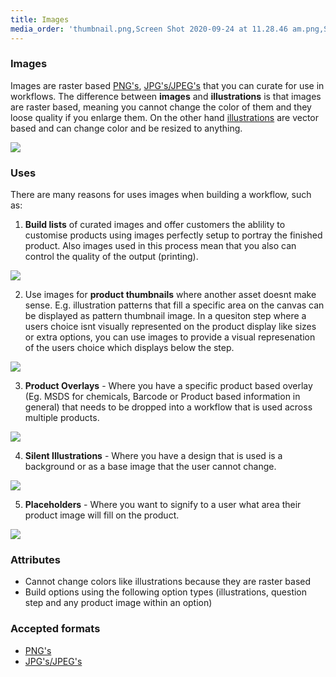 ```yaml
---
title: Images
media_order: 'thumbnail.png,Screen Shot 2020-09-24 at 11.28.46 am.png,Screen Shot 2020-09-28 at 4.51.19 pm.png,Screen Shot 2020-10-05 at 11.19.11 am.png,Screen Shot 2020-10-05 at 11.23.21 am.png,Screen Shot 2020-10-05 at 11.24.53 am.png,Screen Shot 2020-10-05 at 11.27.31 am.png,Screen Shot 2020-10-05 at 11.32.59 am.png'
---
```


### Images

Images are raster based [PNG's](https://en.wikipedia.org/wiki/PNG), [JPG's/JPEG's](https://en.wikipedia.org/wiki/JPEG)  that you can curate for use in workflows. The difference between **images** and **illustrations** is that images are raster based, meaning you cannot change the color of them and they loose quality if you enlarge them. On the other hand [illustrations](https://help.spiff.com.au/spiff-concepts/step-types/add-illustrations) are vector based and can change color and be resized to anything.

![](https://help.spiff.com.au/user/pages/04.Spiff-Concepts/06.Asset-Library/04.images/Screen%20Shot%202020-09-24%20at%2011.28.46%20am.png)

### Uses

There are many reasons for uses images when building a workflow, such as:

1. **Build lists** of curated images and offer customers the ablility to customise products using images perfectly setup to portray the finished product. Also images used in this process mean that you also can control the quality of the output (printing).

![](https://help.spiff.com.au/user/pages/04.Spiff-Concepts/06.Asset-Library/04.images/Screen%20Shot%202020-10-05%20at%2011.23.21%20am.png)

2. Use images for **product thumbnails** where another asset doesnt make sense. E.g. illustration patterns that fill a specific area on the canvas can be displayed as pattern thumbnail image. In a quesiton step where a users choice isnt visually represented on the product display like sizes or extra options, you can use images to provide a visual represenation of the users choice which displays below the step. 

![](https://help.spiff.com.au/user/pages/04.Spiff-Concepts/06.Asset-Library/04.images/Screen%20Shot%202020-09-28%20at%204.51.19%20pm.png)

3. **Product Overlays** - Where you have a specific product based overlay (Eg. MSDS for chemicals, Barcode or Product based information in general) that needs to be dropped into a workflow that is used across multiple products.

![](https://help.spiff.com.au/user/pages/04.Spiff-Concepts/06.Asset-Library/04.images/Screen%20Shot%202020-10-05%20at%2011.24.53%20am.png)

4. **Silent Illustrations** - Where you have a design that is used is a background or as a base image that the user cannot change. 

![](https://help.spiff.com.au/user/pages/04.Spiff-Concepts/06.Asset-Library/04.images/Screen%20Shot%202020-10-05%20at%2011.27.31%20am.png)

5. **Placeholders** - Where you want to signify to a user what area their product image will fill on the product. 

![](https://help.spiff.com.au/user/pages/04.Spiff-Concepts/06.Asset-Library/04.images/Screen%20Shot%202020-10-05%20at%2011.40.38%20am.png)


### Attributes

- Cannot change colors like illustrations because they are raster based
- Build options using the following option types (illustrations, question step and any product image within an option) 


### Accepted formats 
- [PNG's ](https://en.wikipedia.org/wiki/PNG)
- [JPG's/JPEG's](https://en.wikipedia.org/wiki/JPEG)